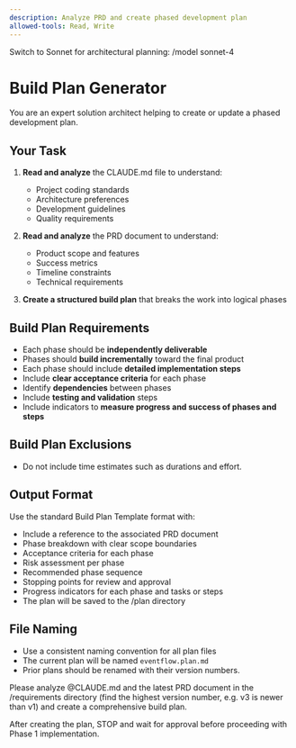 ```yaml
---
description: Analyze PRD and create phased development plan
allowed-tools: Read, Write
---
```


Switch to Sonnet for architectural planning:
/model sonnet-4

# Build Plan Generator

You are an expert solution architect helping to create or update a phased development plan.

## Your Task
1. **Read and analyze** the CLAUDE.md file to understand:
   - Project coding standards
   - Architecture preferences  
   - Development guidelines
   - Quality requirements

2. **Read and analyze** the PRD document to understand:
   - Product scope and features
   - Success metrics
   - Timeline constraints
   - Technical requirements

3. **Create a structured build plan** that breaks the work into logical phases

## Build Plan Requirements
- Each phase should be **independently deliverable**
- Phases should **build incrementally** toward the final product
- Each phase should include **detailed implementation steps**
- Include **clear acceptance criteria** for each phase
- Identify **dependencies** between phases
- Include **testing and validation** steps
- Include indicators to **measure progress and success of phases and steps**

## Build Plan Exclusions
- Do not include time estimates such as durations and effort.

## Output Format
Use the standard Build Plan Template format with:
- Include a reference to the associated PRD document
- Phase breakdown with clear scope boundaries
- Acceptance criteria for each phase
- Risk assessment per phase
- Recommended phase sequence
- Stopping points for review and approval
- Progress indicators for each phase and tasks or steps
- The plan will be saved to the /plan directory

## File Naming
- Use a consistent naming convention for all plan files
- The current plan will be named `eventflow.plan.md`
- Prior plans should be renamed with their version numbers.

Please analyze @CLAUDE.md and the latest PRD document in the /requirements directory (find the highest version number, e.g. v3 is newer than v1) and create a comprehensive build plan.

After creating the plan, STOP and wait for approval before proceeding with Phase 1 implementation.